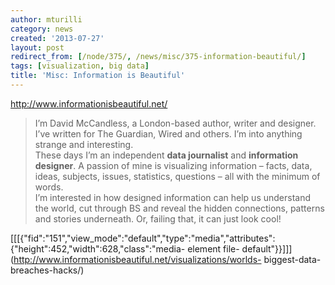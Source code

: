 ```yaml
---
author: mturilli
category: news
created: '2013-07-27'
layout: post
redirect_from: [/node/375/, /news/misc/375-information-beautiful/]
tags: [visualization, big data]
title: 'Misc: Information is Beautiful'
---
```

<http://www.informationisbeautiful.net/>

> I’m David McCandless, a London-based author, writer and designer. I’ve
written for The Guardian, Wired and others. I’m into anything strange and
interesting.  
>  These days I’m an independent **data journalist** and **information
designer**. A passion of mine is visualizing information – facts, data, ideas,
subjects, issues, statistics, questions – all with the minimum of words.  
>  I’m interested in how designed information can help us understand the
world, cut through BS and reveal the hidden connections, patterns and stories
underneath. Or, failing that, it can just look cool!

[[[{"fid":"151","view_mode":"default","type":"media","attributes":{"height":452,"width":628,"class":"media-
element file-
default"}}]]](http://www.informationisbeautiful.net/visualizations/worlds-
biggest-data-breaches-hacks/)

